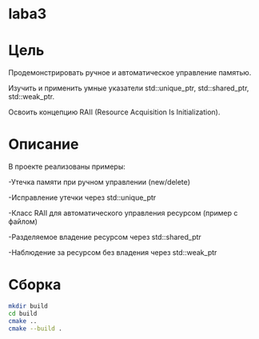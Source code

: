 # laba3
# Цель
Продемонстрировать ручное и автоматическое управление памятью.

Изучить и применить умные указатели std::unique_ptr, std::shared_ptr, std::weak_ptr.

Освоить концепцию RAII (Resource Acquisition Is Initialization).

# Описание
В проекте реализованы примеры:

-Утечка памяти при ручном управлении (new/delete)

-Исправление утечки через std::unique_ptr

-Класс RAII для автоматического управления ресурсом (пример с файлом)

-Разделяемое владение ресурсом через std::shared_ptr

-Наблюдение за ресурсом без владения через std::weak_ptr

# Сборка 
```bash
mkdir build 
cd build
cmake ..
cmake --build .
```
